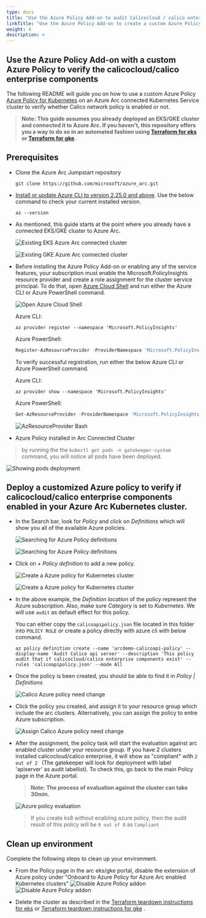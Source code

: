 ```yaml
---
type: docs
title: "Use the Azure Policy Add-on to audit Calicocloud / calico enterprise"
linkTitle: "Use the Azure Policy Add-on to create a custom Azure Policy for auditing calicocloud/calico enterprise components"
weight: 4
description: >
---
```


## Use the Azure Policy Add-on with a custom Azure Policy to verify the calicocloud/calico enterprise components

The following README will guide you on how to use a custom Azure Policy [Azure Policy for Kubernetes](https://docs.microsoft.com/en-us/azure/governance/policy/concepts/policy-for-kubernetes#:~:text=Azure%20Policy%20extends%20Gatekeeper%20v3,Kubernetes%20clusters%20from%20one%20place.) on an Azure Arc connected Kubernetes Service cluster to verify whether Calico network policy is enabled or not.

> **Note: This guide assumes you already deployed an EKS/GKE cluster and connected it to Azure Arc. If you haven't, this repository offers you a way to do so in an automated fashion using [Terraform for eks](https://azurearcjumpstart.io/azure_arc_jumpstart/azure_arc_k8s/eks/eks_terraform/) or [Terraform for gke](https://azurearcjumpstart.io/azure_arc_jumpstart/azure_arc_k8s/gke/gke_terraform/).**

## Prerequisites

* Clone the Azure Arc Jumpstart repository

    ```shell
    git clone https://github.com/microsoft/azure_arc.git
    ```

* [Install or update Azure CLI to version 2.25.0 and above](https://docs.microsoft.com/en-us/cli/azure/install-azure-cli?view=azure-cli-latest). Use the below command to check your current installed version.

  ```shell
  az --version
  ```

* As mentioned, this guide starts at the point where you already have a connected EKS/GKE cluster to Azure Arc.

    ![Existing EKS Azure Arc connected cluster](./arcdemo-eks.png)

    ![Existing GKE Azure Arc connected cluster](./arcdemo-gke.png)

* Before installing the Azure Policy Add-on or enabling any of the service features, your subscription must enable the Microsoft.PolicyInsights resource provider and create a role assignment for the cluster service principal. To do that, open [Azure Cloud Shell](https://shell.azure.com/) and run either the Azure CLI or Azure PowerShell command.

    ![Open Azure Cloud Shell](./03.png)

    Azure CLI:

    ```shell
    az provider register --namespace 'Microsoft.PolicyInsights'
    ```

    Azure PowerShell:

    ```powershell
    Register-AzResourceProvider -ProviderNamespace 'Microsoft.PolicyInsights'
    ```

    To verify successful registration, run either the below Azure CLI or Azure PowerShell command.

    Azure CLI:

    ```shell
    az provider show --namespace 'Microsoft.PolicyInsights'
    ```

    Azure PowerShell:

    ```powershell
    Get-AzResourceProvider -ProviderNamespace 'Microsoft.PolicyInsights'
    ```

    ![AzResourceProvider Bash](./04.png)


* Azure Policy installed in Arc Connected Cluster

 > by running the the ```kubectl get pods -n gatekeeper-system ``` command, you will notice all pods have been deployed.

![Showing pods deployment](./05.png)


## Deploy a customized Azure policy to verify if calicocloud/calico enterprise components enabled in your Azure Arc Kubernetes cluster.

* In the Search bar, look for *Policy* and click on *Definitions* which will show you all of the available Azure policies.

    ![Searching for Azure Policy definitions](./06.png)

    ![Searching for Azure Policy definitions](./07.png)

* Click on *+ Policy definition* to add a new policy. 

    ![Create a Azure policy for Kubernetes cluster](./08.png)

    ![Create a Azure policy for Kubernetes cluster](./09.png)

* In the above example, the *Definition location* of the policy represent the Azure subscription. Also, make sure *Category* is set to *Kubernetes*. We will use `audit` as default effect for this policy. 

  You can either copy the `calicoapipolicy.json` file located in this folder into `POLICY RULE` or create a policy directly with azure cli with below command.

  ```shell
  az policy definition create --name 'arcdemo-calicoapi-policy' --display-name 'Audit Calico api server' --description 'This policy audit that if calicocloud/calico enterprise components exist' --rules 'calicoapipolicy.json' --mode All
  ```

* Once the policy is been created, you should be able to find it in *Policy | Definitions* 
  
  ![Calico Azure policy ](./10.png) need change
    

* Click the policy you created, and assign it to your resource group which include the arc clusters. Alternatively, you can assign the policy to entre Azure subscription.
  
  ![Assign Calico Azure policy ](./11.png) need change
  

* After the assignment, the policy task will start the evaluation against arc enabled cluster under your resource group. If you have 2 clusters installed calicocloud/calico enterprise, it will show as  "compliant" with `2 out of 2 ` (The gatekeeper will look for deployment with label 'apiserver' as audit labellist). To check this, go back to the main Policy page in the Azure portal.

    > **Note: The process of evaluation against the cluster can take 30min.**

    ![Azure policy evaluation](./12.png)

    > If you create ks8 without enabling azure policy, then the audit result of this policy will be `0 out of 0` as `Compliant`


## Clean up environment

Complete the following steps to clean up your environment.

* From the Policy page in the arc eks/gke portal, disable the extension of Azure policy under "Onboard to Azure Policy for Azure Arc enabled Kubernetes clusters​"
    ![Disable Azure Policy addon](./13.png)
    ![Disable Azure Policy addon](./14.png)


* Delete the cluster as described in the [Terraform teardown instructions for eks](https://azurearcjumpstart.io/azure_arc_jumpstart/azure_arc_k8s/eks/eks_terraform/) or [Terraform teardown instructions for gke](https://azurearcjumpstart.io/azure_arc_jumpstart/azure_arc_k8s/gke/gke_terraform/) .


